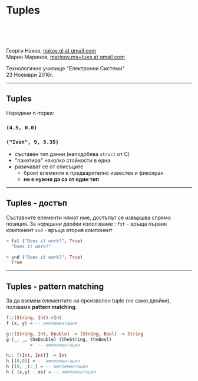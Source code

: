 <!--
    page_number:true
    *page_number:false
-->
<!--
```hs
import Prelude hiding (length)

```
-->
Tuples
====

<br>
<br>
<br>

Георги Наков, [nakov.gl at gmail com](mailto:nakov.gl+tues@gmail.com)  
Марин Маринов, [marinov.ms+tues at gmail com](mailto:marinov.ms+tues@gmail.com)


Технологично училище "Електронни Системи"  
23 Ноември 2016г.

---

## Tuples

Наредени n-торки:
### `(4.5, 0.0)`
### `("Ivan", 9, 5.35)`

- съставен тип данни (наподобява `struct` от C)
- "пакетира" няколко стойности в една
- разичават се от списъците
  - броят елементи е предварително известен и фиксиран
  - **не е нужно да са от един тип**

---

## Tuples - достъп

Съставните елементи нямат име, достъпът се извършва спрямо позиция.
За *наредени двойки* използваме :
`fst` - връща първия компонент
`snd` - връща втория компонент
```hs
> fst ("Does it work?", True)
  "Does it work?"

> snd ("Does it work?", True)
  True
```
 
---
## Tuples - pattern matching

За да вземем елементите на произволен tuple (не само двойки), ползваме **pattern matching**.

``` hs
f::(String, Int)->Int
f (x, y) = -- имплементация

g::(String, Int, Double) -> (String, Bool) -> String
g (_, _, theDouble) (theString, theBool) 
         =  -- имплементация

h:: [(Int, Int)] -> Int
h [(0,0)] = -- имплементация
h [(0, _):_] = -- имплементация
h ( (x,y) : xs) = -- имплементация


